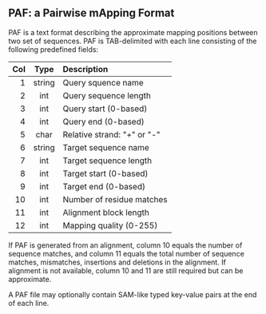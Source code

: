 ## PAF: a Pairwise mApping Format

PAF is a text format describing the approximate mapping positions between two
set of sequences. PAF is TAB-delimited with each line consisting of the
following predefined fields:

|Col|Type  |Description                 |
|--:|:----:|:---------------------------|
|1  |string|Query squence name          |
|2  |int   |Query sequence length       |
|3  |int   |Query start (0-based)       |
|4  |int   |Query end (0-based)         |
|5  |char  |Relative strand: "+" or "-" |
|6  |string|Target sequence name        |
|7  |int   |Target sequence length      |
|8  |int   |Target start (0-based)      |
|9  |int   |Target end (0-based)        |
|10 |int   |Number of residue matches   |
|11 |int   |Alignment block length      |
|12 |int   |Mapping quality (0-255)     |

If PAF is generated from an alignment, column 10 equals the number of sequence
matches, and column 11 equals the total number of sequence matches, mismatches,
insertions and deletions in the alignment. If alignment is not available,
column 10 and 11 are still required but can be approximate.

A PAF file may optionally contain SAM-like typed key-value pairs at the end of
each line.
